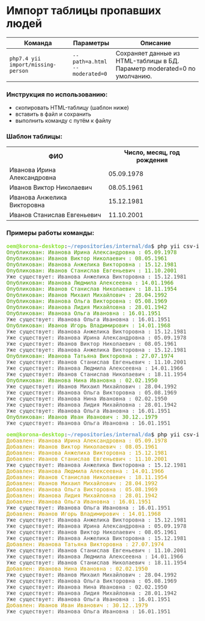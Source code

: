 # Импорт таблицы пропавших людей

<table>
    <thead>
        <th>Команда</th>
  <th>Параметры</th>
  <th>Описание</th>
    </thead>
    <tbody>
  <tr>
  <td><code>php7.4 yii import/missing-person</code></td>
  <td><code>--path=a.html</code><br><code>--moderated=0</code></td>
  <td>Сохраняет данные из HTML-таблицы в БД. Параметр moderated=0 по умолчанию.</td>
  </tr>
    </tbody>
</table>


### Инструкция по использованию:
- скопировать HTML-таблицу (шаблон ниже)
- вставить в файл и сохранить
- выполнить команду с путём к файлу

### Шаблон таблицы:
<table> 
<tbody>
    <tr>
        <th>ФИО</th>
        <th>Число, месяц, год рождения</th>
    </tr>
    <tr>
        <td>Иванова Ирина Александровна</td>
        <td>05.09.1978</td>
    </tr>
    <tr>
        <td>Иванов Виктор Николаевич</td>
        <td>08.05.1961</td>
    </tr>
    <tr>
        <td>Иванова Анжелика Викторовна</td>
        <td>15.12.1981</td>
    </tr>
    <tr>
        <td>Иванов Станислав Евгеньевич</td>
        <td>11.10.2001</td>
    </tr>
</tbody>
</table>


### Примеры работы команды:
<pre><font color="#8AE234"><b>oem@korona-desktop</b></font>:<font color="#729FCF"><b>~/repositories/internal/da</b></font>$ php yii csv-import/missing-person --path=./Z.html --moderated=1
<font color="#4E9A06">Опубликован: Иванова Ирина Александровна : 05.09.1978</font>
<font color="#4E9A06">Опубликован: Иванов Виктор Николаевич : 08.05.1961</font>
<font color="#4E9A06">Опубликован: Иванова Анжелика Викторовна : 15.12.1981</font>
<font color="#4E9A06">Опубликован: Иванов Станислав Евгеньевич : 11.10.2001</font>
<font color="#555753">Уже существует: Иванова Анжелика Викторовна : 15.12.1981</font>
<font color="#4E9A06">Опубликован: Иванова Людмила Алексеевна : 14.01.1966</font>
<font color="#4E9A06">Опубликован: Иванов Станислав Николаевич : 18.11.1954</font>
<font color="#4E9A06">Опубликован: Иванов Михаил Михайлович : 28.04.1992</font>
<font color="#4E9A06">Опубликован: Иванова Ольга Викторовна : 05.08.1969</font>
<font color="#4E9A06">Опубликован: Иванова Лидия Михайловна : 28.01.1942</font>
<font color="#4E9A06">Опубликован: Иванова Ольга Ивановна : 16.01.1951</font>
<font color="#555753">Уже существует: Иванова Ольга Ивановна : 16.01.1951</font>
<font color="#4E9A06">Опубликован: Иванов Игорь Владимирович : 14.01.1968</font>
<font color="#555753">Уже существует: Иванова Анжелика Викторовна : 15.12.1981</font>
<font color="#555753">Уже существует: Иванова Ирина Александровна : 05.09.1978</font>
<font color="#555753">Уже существует: Иванов Виктор Николаевич : 08.05.1961</font>
<font color="#555753">Уже существует: Иванова Анжелика Викторовна : 15.12.1981</font>
<font color="#4E9A06">Опубликован: Иванова Татьяна Викторовна : 27.07.1974</font>
<font color="#555753">Уже существует: Иванов Станислав Евгеньевич : 11.10.2001</font>
<font color="#555753">Уже существует: Иванова Людмила Алексеевна : 14.01.1966</font>
<font color="#555753">Уже существует: Иванов Станислав Николаевич : 18.11.1954</font>
<font color="#4E9A06">Опубликован: Иванова Нина Ивановна : 02.02.1950</font>
<font color="#555753">Уже существует: Иванов Михаил Михайлович : 28.04.1992</font>
<font color="#555753">Уже существует: Иванова Ольга Викторовна : 05.08.1969</font>
<font color="#555753">Уже существует: Иванова Нина Ивановна : 02.02.1950</font>
<font color="#555753">Уже существует: Иванова Лидия Михайловна : 28.01.1942</font>
<font color="#555753">Уже существует: Иванова Ольга Ивановна : 16.01.1951</font>
<font color="#4E9A06">Опубликован: Иванов Иван Иванович : 30.12..1979</font>
<font color="#555753">Уже существует: Иванова Ольга Ивановна : 16.01.1951</font>
</pre>

<pre><font color="#8AE234"><b>oem@korona-desktop</b></font>:<font color="#729FCF"><b>~/repositories/internal/da</b></font>$ php yii csv-import/missing-person --path=./Z.html --moderated=0
<font color="#C4A000">Добавлен: Иванова Ирина Александровна : 05.09.1978</font>
<font color="#C4A000">Добавлен: Иванов Виктор Николаевич : 08.05.1961</font>
<font color="#C4A000">Добавлен: Иванова Анжелика Викторовна : 15.12.1981</font>
<font color="#C4A000">Добавлен: Иванов Станислав Евгеньевич : 11.10.2001</font>
<font color="#555753">Уже существует: Иванова Анжелика Викторовна : 15.12.1981</font>
<font color="#C4A000">Добавлен: Иванова Людмила Алексеевна : 14.01.1966</font>
<font color="#C4A000">Добавлен: Иванов Станислав Николаевич : 18.11.1954</font>
<font color="#C4A000">Добавлен: Иванов Михаил Михайлович : 28.04.1992</font>
<font color="#C4A000">Добавлен: Иванова Ольга Викторовна : 05.08.1969</font>
<font color="#C4A000">Добавлен: Иванова Лидия Михайловна : 28.01.1942</font>
<font color="#C4A000">Добавлен: Иванова Ольга Ивановна : 16.01.1951</font>
<font color="#555753">Уже существует: Иванова Ольга Ивановна : 16.01.1951</font>
<font color="#C4A000">Добавлен: Иванов Игорь Владимирович : 14.01.1968</font>
<font color="#555753">Уже существует: Иванова Анжелика Викторовна : 15.12.1981</font>
<font color="#555753">Уже существует: Иванова Ирина Александровна : 05.09.1978</font>
<font color="#555753">Уже существует: Иванов Виктор Николаевич : 08.05.1961</font>
<font color="#555753">Уже существует: Иванова Анжелика Викторовна : 15.12.1981</font>
<font color="#C4A000">Добавлен: Иванова Татьяна Викторовна : 27.07.1974</font>
<font color="#555753">Уже существует: Иванов Станислав Евгеньевич : 11.10.2001</font>
<font color="#555753">Уже существует: Иванова Людмила Алексеевна : 14.01.1966</font>
<font color="#555753">Уже существует: Иванов Станислав Николаевич : 18.11.1954</font>
<font color="#C4A000">Добавлен: Иванова Нина Ивановна : 02.02.1950</font>
<font color="#555753">Уже существует: Иванов Михаил Михайлович : 28.04.1992</font>
<font color="#555753">Уже существует: Иванова Ольга Викторовна : 05.08.1969</font>
<font color="#555753">Уже существует: Иванова Нина Ивановна : 02.02.1950</font>
<font color="#555753">Уже существует: Иванова Лидия Михайловна : 28.01.1942</font>
<font color="#555753">Уже существует: Иванова Ольга Ивановна : 16.01.1951</font>
<font color="#C4A000">Добавлен: Иванов Иван Иванович : 30.12..1979</font>
<font color="#555753">Уже существует: Иванова Ольга Ивановна : 16.01.1951</font>
</pre>
